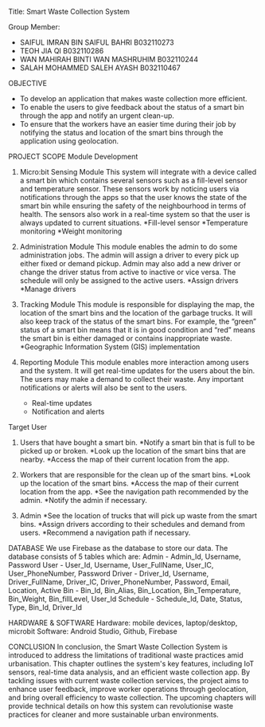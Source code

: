 Title: Smart Waste Collection System

Group Member:

- SAIFUL IMRAN BIN SAIFUL BAHRI				B032110273
- TEOH JIA QI								          B032110286
- WAN MAHIRAH BINTI WAN MASHRUHIM			B032110244
- SALAH MOHAMMED SALEH AYASH			    B032110467

OBJECTIVE
- To develop an application that makes waste collection more efficient.
- To enable the users to give feedback about the status of a smart bin through the app and notify an 
  urgent clean-up.
- To ensure that the workers have an easier time during their job by notifying the status and location 
  of the smart bins through the application using geolocation.

PROJECT SCOPE
Module Development
1. Micro:bit Sensing Module
   This system will integrate with a device called a smart bin which contains several sensors such 
   as a fill-level sensor and temperature sensor. These sensors work by noticing users via 
   notifications through the apps so that the user knows the state of the smart bin while ensuring 
   the safety of the neighbourhood in terms of health. The sensors also work in a real-time system 
   so that the user is always updated to current situations.
   *Fill-level sensor
   *Temperature monitoring
   *Weight monitoring 

2. Administration Module
   This module enables the admin to do some administration jobs.  The admin will assign a driver to 
   every pick up either fixed or demand pickup.  Admin may also add a new driver or change the driver 
   status from active to inactive or vice versa.  The schedule will only be assigned to the active users.
   *Assign drivers
   *Manage drivers

3. Tracking Module
   This module is responsible for displaying the map, the location of the smart bins and the location 
   of the garbage trucks. It will also keep track of the status of the smart bins. For example, the 
   “green” status of a smart bin means that it is in good condition and “red” means the smart bin is 
   either damaged or contains inappropriate waste.
   *Geographic Information System (GIS) implementation

4. Reporting Module
   This module enables more interaction among users and the system.  It will get real-time updates 
   for the users about the bin.  The users may make a demand to collect their waste.   Any important 
   notifications or alerts will also be sent to the users. 
   * Real-time updates
   * Notification and alerts

Target User
1. Users that have bought a smart bin.
   *Notify a smart bin that is full to be picked up or broken.
   *Look up the location of the smart bins that are nearby.
   *Access the map of their current location from the app.

2. Workers that are responsible for the clean up of the smart bins.
   *Look up the location of the smart bins.
   *Access the map of their current location from the app.
   *See the navigation path recommended by the admin.
   *Notify the admin if necessary.

3. Admin
   *See the location of trucks that will pick up waste from the smart bins.
   *Assign drivers according to their schedules and demand from users.
   *Recommend a navigation path if necessary.

DATABASE
We use Firebase as the database to store our data. The database consists of 5 tables which are:
Admin - Admin_Id, Username, Password
User - User_Id, Username, User_FullName, User_IC, User_PhoneNumber, Password
Driver - Driver_Id, Username, Driver_FullName, Driver_IC, Driver_PhoneNumber, Password, Email, Location, Active
Bin - Bin_Id, Bin_Alias, Bin_Location, Bin_Temperature, Bin_Weight, Bin_fillLevel, User_Id
Schedule - Schedule_Id, Date, Status, Type, Bin_Id, Driver_Id

HARDWARE & SOFTWARE
Hardware: mobile devices, laptop/desktop, microbit
Software: Android Studio, Github, Firebase

CONCLUSION
In conclusion, the Smart Waste Collection System is introduced to address the limitations of 
traditional waste practices amid urbanisation. This chapter outlines the system's key features, 
including IoT sensors, real-time data analysis, and an efficient waste collection app. By tackling 
issues with current waste collection services, the project aims to enhance user feedback, improve 
worker operations through geolocation, and bring overall efficiency to waste collection. The 
upcoming chapters will provide technical details on how this system can revolutionise waste 
practices for cleaner and more sustainable urban environments.
